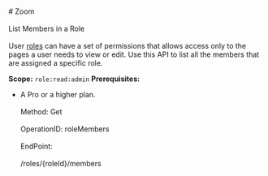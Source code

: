 <br>#     Zoom</br>
<br>List Members in a Role</br>
<br>User [roles](https://support.zoom.us/hc/en-us/articles/115001078646-Role-Based-Access-Control) can have a set of permissions that allows access only to the pages a user needs to view or edit. Use this API to list all the members that are assigned a specific role.

**Scope:** `role:read:admin`
 **Prerequisites:**
* A Pro or a higher plan.</br>
<br>Method: Get</br>
<br>OperationID: roleMembers</br>
<br>EndPoint:</br>
<br>/roles/{roleId}/members</br>
